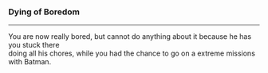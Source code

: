 ### Dying of Boredom
---
You are now really bored, but cannot do anything about it because he has you stuck there  
doing all his chores, while you had the chance to go on a extreme missions with Batman.